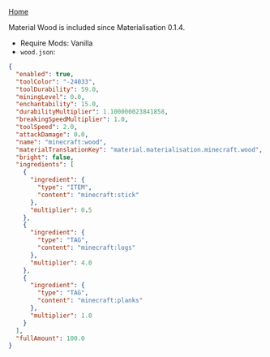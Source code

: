 [Home](https://shedaniel.me/MaterialisationData/)

Material Wood is included since Materialisation 0.1.4.
- Require Mods: Vanilla
- `wood.json`:
```json
{
  "enabled": true,
  "toolColor": "-24033",
  "toolDurability": 59.0,
  "miningLevel": 0.0,
  "enchantability": 15.0,
  "durabilityMultiplier": 1.100000023841858,
  "breakingSpeedMultiplier": 1.0,
  "toolSpeed": 2.0,
  "attackDamage": 0.0,
  "name": "minecraft:wood",
  "materialTranslationKey": "material.materialisation.minecraft.wood",
  "bright": false,
  "ingredients": [
    {
      "ingredient": {
        "type": "ITEM",
        "content": "minecraft:stick"
      },
      "multiplier": 0.5
    },
    {
      "ingredient": {
        "type": "TAG",
        "content": "minecraft:logs"
      },
      "multiplier": 4.0
    },
    {
      "ingredient": {
        "type": "TAG",
        "content": "minecraft:planks"
      },
      "multiplier": 1.0
    }
  ],
  "fullAmount": 100.0
}
```
